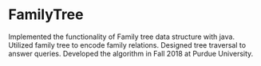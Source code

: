 # FamilyTree
Implemented the functionality of Family tree data structure with java. 
Utilized family tree to encode family relations. 
Designed tree traversal to answer queries.
Developed the algorithm in Fall 2018 at Purdue University.
